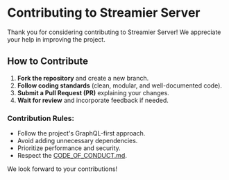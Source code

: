# Contributing to Streamier Server

Thank you for considering contributing to Streamier Server! We appreciate your help in improving the project.

## How to Contribute

1. **Fork the repository** and create a new branch.
2. **Follow coding standards** (clean, modular, and well-documented code).
3. **Submit a Pull Request (PR)** explaining your changes.
4. **Wait for review** and incorporate feedback if needed.

### Contribution Rules:

- Follow the project's GraphQL-first approach.
- Avoid adding unnecessary dependencies.
- Prioritize performance and security.
- Respect the [CODE_OF_CONDUCT.md](./CODE_OF_CONDUCT.md).

We look forward to your contributions!
